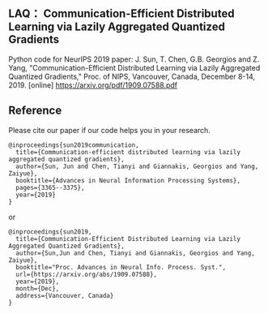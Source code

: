 ## **LAQ： Communication-Efficient Distributed Learning via Lazily Aggregated Quantized Gradients**
Python code for NeurIPS 2019 paper: J. Sun, T. Chen, G.B. Georgios and Z. Yang, "Communication-Efficient Distributed Learning via Lazily Aggregated Quantized Gradients," Proc. of NIPS, Vancouver, Canada, December 8-14, 2019. [online] https://arxiv.org/pdf/1909.07588.pdf

## **Reference**
Please cite our paper if our code helps you in your research.
```
@inproceedings{sun2019communication,
  title={Communication-efficient distributed learning via lazily aggregated quantized gradients},
  author={Sun, Jun and Chen, Tianyi and Giannakis, Georgios and Yang, Zaiyue},
  booktitle={Advances in Neural Information Processing Systems},
  pages={3365--3375},
  year={2019}
}

```

or

```
@inproceedings{sun2019,
  title={Communication-Efficient Distributed Learning via Lazily Aggregated Quantized Gradients},
  author={Sun,Jun and Chen, Tianyi and Giannakis, Georgios and Yang, Zaiyue},
  booktitle="Proc. Advances in Neural Info. Process. Syst.",
  url={https://arxiv.org/abs/1909.07588},
  year={2019},
  month={Dec},
  address={Vancouver, Canada}
}
```

